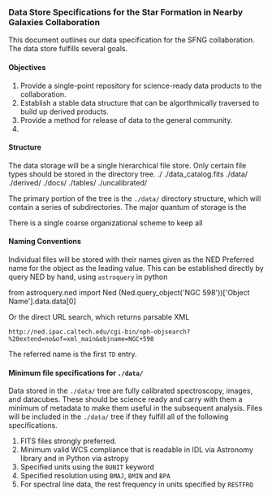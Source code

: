 ### Data Store Specifications for the Star Formation in Nearby Galaxies Collaboration

This document outlines our data specification for the SFNG collaboration.  The data store fulfills several goals.

#### Objectives

1. Provide a single-point repository for science-ready data products to the collaboration.
2. Establish a stable data structure that can be algorthmically traversed to build up derived products.
3. Provide a method for release of data to the general community.
3. 

#### Structure

The data storage will be a single hierarchical file store.  Only certain file types should be stored in the directory tree. 
    ./
    ./data_catalog.fits
    ./data/
    ./derived/
    ./docs/
    ./tables/
    ./uncalibrated/

The primary portion of the tree is the `./data/` directory structure, which will contain a series of subdirectories.  The major quantum of storage is the 

There is a single coarse organizational scheme to keep all 

#### Naming Conventions 

Individual files will be stored with their names given as the NED Preferred name for the object as the leading value.  This can be established directly by query NED by hand, using `astroquery` in python 

   from astroquery.ned import Ned
   (Ned.query_object('NGC 598'))['Object Name'].data.data[0]

Or the direct URL search, which returns parsable XML

    http://ned.ipac.caltech.edu/cgi-bin/nph-objsearch?%20extend=no&of=xml_main&objname=NGC+598
    
The referred name is the first `TD` entry.

#### Minimum file specifications for `./data/`

Data stored in the `./data/` tree are fully calibrated spectroscopy, images, and datacubes.  These should be science ready and carry with them a minimum of metadata to make them useful in the subsequent analysis.  Files will be included in the `./data/` tree if they fulfill all of the following specifications. 

1. FITS files strongly preferred.
2. Minimum valid WCS compliance that is readable in IDL via Astronomy library and in Python via astropy
3. Specified units using the `BUNIT` keyword
4. Specified resolution using `BMAJ`, `BMIN` and `BPA`
5. For spectral line data, the rest frequency in units specified by `RESTFRQ` 


